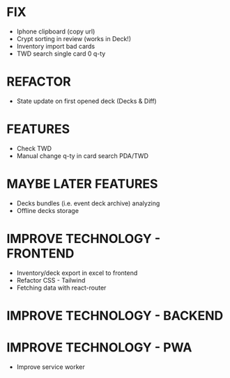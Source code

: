 # FIX
- Iphone clipboard (copy url)
- Crypt sorting in review (works in Deck!)
- Inventory import bad cards
- TWD search single card 0 q-ty

# REFACTOR
- State update on first opened deck (Decks & Diff)

# FEATURES
- Check TWD
- Manual change q-ty in card search PDA/TWD

# MAYBE LATER FEATURES
- Decks bundles (i.e. event deck archive) analyzing
- Offline decks storage

# IMPROVE TECHNOLOGY - FRONTEND
- Inventory/deck export in excel to frontend
- Refactor CSS - Tailwind
- Fetching data with react-router

# IMPROVE TECHNOLOGY - BACKEND

# IMPROVE TECHNOLOGY - PWA
- Improve service worker

